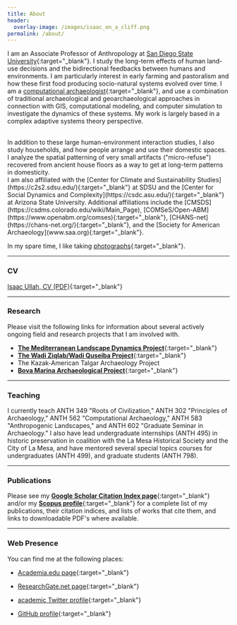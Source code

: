 ```yaml
---
title: About
header:
  overlay-image: /images/isaac_on_a_cliff.png
permalink: /about/
---
```


I am an Associate Professor of Anthropology at [San Diego State University](https://anthropology.sdsu.edu/){:target="_blank"}. I study the long-term effects of human land-use decisions and the bidirectional feedbacks between humans and environments. I am particularly interest in early farming and pastoralism and how these first food producing socio-natural systems evolved over time. I am a [computational archaeologist](https://isaacullah.github.io/What-is-Computational-Archaeology/){:target="_blank"}, and use a combination of traditional archaeological and geoarchaeological approaches in connection with GIS, computational modeling, and computer simulation to investigate the dynamics of these systems. My work is largely based in a complex adaptive systems theory perspective.

<br>
In addition to these large human-environment interaction studies, I also study households, and how people arrange and use their domestic spaces. I analyze the spatial patterning of very small artifacts ("micro-refuse") recovered from ancient house floors as a way to get at long-term patterns in domesticity.

<br>
I am also affiliated with the [Center for Climate and Sustainability Studies](https://c2s2.sdsu.edu/){:target="_blank"} at SDSU and the [Center for Social Dynamics and Complexity](https://csdc.asu.edu/){:target="_blank"} at Arizona State University. Additional affiliations include the [CMSDS](https://csdms.colorado.edu/wiki/Main_Page), [COMSeS/Open-ABM](https://www.openabm.org/comses){:target="_blank"}, [CHANS-net](https://chans-net.org/){:target="_blank"}, and the [Society for American Archaeology](www.saa.org){:target="_blank"}.
<br>

In my spare time, I like taking [photographs](/photography/index.html){:target="_blank"}.


* * *

### CV

[Isaac Ullah, CV (PDF)](/pdf/Isaac_Ullah_CV.pdf){:target="_blank"}

* * *

### Research
Please visit the following links for information about several actively ongoing field and research projects that I am involved with.

* [__The Mediterranean Landscape Dynamics Project__](https://repository.asu.edu/collections/5){:target="_blank"}
* [__The Wadi Ziqlab/Wadi Quseiba Project__](https://homes.chass.utoronto.ca/%7Ebanning/Ziqlab/){:target="_blank"}
* The Kazak-American Talgar Archaeology Project
* [__Bova Marina Archaeological Project__](https://www.arch.cam.ac.uk/research/projects/bova-marina/){:target="_blank"}

* * *

### Teaching

I currently teach ANTH 349 "Roots of Civilization," ANTH 302 "Principles of Archaeology," ANTH 562 "Computational Archaeology," ANTH 583 "Anthropogenic Landscapes," and ANTH 602 "Graduate Seminar in Archaeology." I also have lead undergraduate internships (ANTH 495) in historic preservation in coalition with the La Mesa Historical Society and the City of La Mesa, and have mentored several special topics courses for undergraduates (ANTH 499), and graduate students (ANTH 798).

* * *

### Publications

Please see my [__Google Scholar Citation Index page__](https://scholar.google.com/citations?hl=en&user=Rrg5NlUAAAAJ){:target="_blank"} and/or my [__Scopus profile__](https://www.scopus.com/authid/detail.uri?authorId=36092034700){:target="_blank"} for a complete list of my publications, their citation indices, and lists of works that cite them, and links to downloadable PDF's where available.

* * *

### Web Presence

You can find me at the following places:


* [Academia.edu page](https://asu.academia.edu/IsaacUllah){:target="_blank"}

* [ResearchGate.net page](https://www.researchgate.net/profile/Isaac_Ullah){:target="_blank"}

* [academic Twitter profile](https://twitter.com/isaacullah){:target="_blank"}

* [GitHub profile](https://github.com/isaacullah){:target="_blank"}

